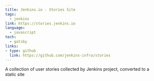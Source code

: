 ```yaml
---
title: Jenkins.io - Stories Site
tags:
  - jenkins
link: https://stories.jenkins.io
language:
  - javascript
tech:
  - gatsby
links:
- type: github
  link: https://github.com/jenkins-infra/stories
---
```

A collection of user stories collected by Jenkins project, converted to a static site


